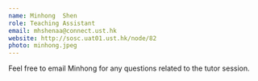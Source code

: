 ```yaml
---
name: Minhong  Shen
role: Teaching Assistant
email: mhshenaa@connect.ust.hk
website: http://sosc.uat01.ust.hk/node/82
photo: minhong.jpeg
---
```


Feel free to email Minhong for any questions related to the tutor session.
